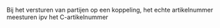 Bij het versturen van partijen op een koppeling, het echte artikelnummer meesturen ipv het C-artikelnummer